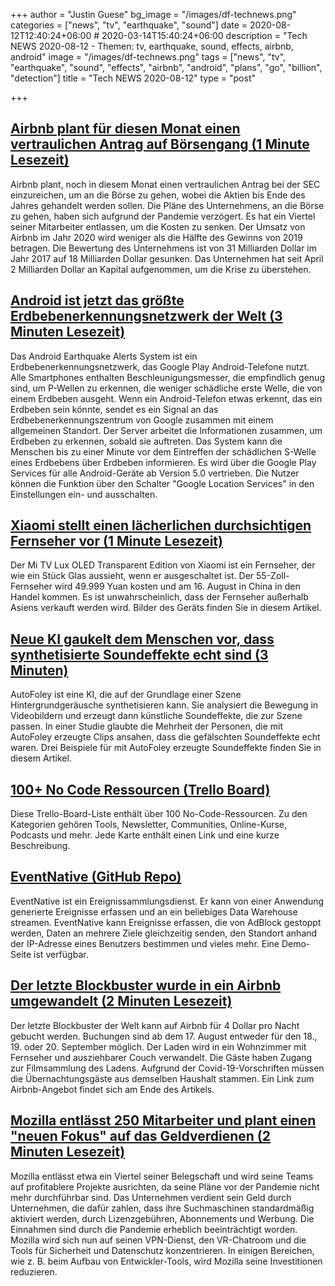 +++
author = "Justin Guese"
bg_image = "/images/df-technews.png"
categories = ["news", "tv", "earthquake", "sound"]
date = 2020-08-12T12:40:24+06:00 # 2020-03-14T15:40:24+06:00
description = "Tech NEWS 2020-08-12 - Themen: tv, earthquake, sound, effects, airbnb, android"
image = "/images/df-technews.png"
tags = ["news", "tv", "earthquake", "sound", "effects", "airbnb", "android", "plans", "go", "billion", "detection"]
title = "Tech NEWS 2020-08-12"
type = "post"

+++

## [Airbnb plant für diesen Monat einen vertraulichen Antrag auf Börsengang (1 Minute Lesezeit)](https://www.cnbc.com/2020/08/11/airbnb-plans-to-confidentially-file-for-ipo-this-month.html/1/01000173e2254280-48cd2576-f8a8-4297-9616-2dba1947f614-000000/7OUNNvt3EaswS3oBJ-3Vjy69OQnoOwFel73qpDVA7Z8=153)

 Airbnb plant, noch in diesem Monat einen vertraulichen Antrag bei der SEC einzureichen, um an die Börse zu gehen, wobei die Aktien bis Ende des Jahres gehandelt werden sollen. Die Pläne des Unternehmens, an die Börse zu gehen, haben sich aufgrund der Pandemie verzögert. Es hat ein Viertel seiner Mitarbeiter entlassen, um die Kosten zu senken. Der Umsatz von Airbnb im Jahr 2020 wird weniger als die Hälfte des Gewinns von 2019 betragen. Die Bewertung des Unternehmens ist von 31 Milliarden Dollar im Jahr 2017 auf 18 Milliarden Dollar gesunken. Das Unternehmen hat seit April 2 Milliarden Dollar an Kapital aufgenommen, um die Krise zu überstehen.

## [Android ist jetzt das größte Erdbebenerkennungsnetzwerk der Welt (3 Minuten Lesezeit)](https://arstechnica.com/gadgets/2020/08/android-is-now-the-worlds-largest-earthquake-detection-network//1/01000173e2254280-48cd2576-f8a8-4297-9616-2dba1947f614-000000/pJfbeJytfR2dwzI8juEF1J-O4fhHFBMmO70jN94qmMw=153)

 Das Android Earthquake Alerts System ist ein Erdbebenerkennungsnetzwerk, das Google Play Android-Telefone nutzt. Alle Smartphones enthalten Beschleunigungsmesser, die empfindlich genug sind, um P-Wellen zu erkennen, die weniger schädliche erste Welle, die von einem Erdbeben ausgeht. Wenn ein Android-Telefon etwas erkennt, das ein Erdbeben sein könnte, sendet es ein Signal an das Erdbebenerkennungszentrum von Google zusammen mit einem allgemeinen Standort. Der Server arbeitet die Informationen zusammen, um Erdbeben zu erkennen, sobald sie auftreten. Das System kann die Menschen bis zu einer Minute vor dem Eintreffen der schädlichen S-Welle eines Erdbebens über Erdbeben informieren. Es wird über die Google Play Services für alle Android-Geräte ab Version 5.0 vertrieben. Die Nutzer können die Funktion über den Schalter "Google Location Services" in den Einstellungen ein- und ausschalten.

## [Xiaomi stellt einen lächerlichen durchsichtigen Fernseher vor (1 Minute Lesezeit)](https://www.engadget.com/xiaomi-mi-tv-lux-transparent-oled-145546141.html/1/01000173e2254280-48cd2576-f8a8-4297-9616-2dba1947f614-000000/w7Of6XJ2CEFjbf0PXFulwNflfpMVP2gXUWjRVh9evho=153)

 Der Mi TV Lux OLED Transparent Edition von Xiaomi ist ein Fernseher, der wie ein Stück Glas aussieht, wenn er ausgeschaltet ist. Der 55-Zoll-Fernseher wird 49.999 Yuan kosten und am 16. August in China in den Handel kommen. Es ist unwahrscheinlich, dass der Fernseher außerhalb Asiens verkauft werden wird. Bilder des Geräts finden Sie in diesem Artikel.

## [Neue KI gaukelt dem Menschen vor, dass synthetisierte Soundeffekte echt sind (3 Minuten)](https://spectrum.ieee.org/tech-talk/artificial-intelligence/machine-learning/new-ai-dupes-humans-into-believing-synthesized-sound-effects-are-real/1/01000173e2254280-48cd2576-f8a8-4297-9616-2dba1947f614-000000/PHfjNy3m2kO87wCXgLjAqsDAK2iYk87gKQSU_KOn7ko=153)

 AutoFoley ist eine KI, die auf der Grundlage einer Szene Hintergrundgeräusche synthetisieren kann. Sie analysiert die Bewegung in Videobildern und erzeugt dann künstliche Soundeffekte, die zur Szene passen. In einer Studie glaubte die Mehrheit der Personen, die mit AutoFoley erzeugte Clips ansahen, dass die gefälschten Soundeffekte echt waren. Drei Beispiele für mit AutoFoley erzeugte Soundeffekte finden Sie in diesem Artikel.

## [100+ No Code Ressourcen (Trello Board)](https://trello.com/b/A4OmiAWb/100-no-code-resources/1/01000173e2254280-48cd2576-f8a8-4297-9616-2dba1947f614-000000/Fz204XOgLynmqKsgf9ZG6xMKMYj_b-k5QwQ6Vsrohz8=153)

 Diese Trello-Board-Liste enthält über 100 No-Code-Ressourcen. Zu den Kategorien gehören Tools, Newsletter, Communities, Online-Kurse, Podcasts und mehr. Jede Karte enthält einen Link und eine kurze Beschreibung.

## [EventNative (GitHub Repo)](https://github.com/ksensehq/eventnative/1/01000173e2254280-48cd2576-f8a8-4297-9616-2dba1947f614-000000/gjPLu_jWbvA4VmyhsvKOgnlMub5lcPUGtkddaphyjq4=153)

 EventNative ist ein Ereignissammlungsdienst. Er kann von einer Anwendung generierte Ereignisse erfassen und an ein beliebiges Data Warehouse streamen. EventNative kann Ereignisse erfassen, die von AdBlock gestoppt werden, Daten an mehrere Ziele gleichzeitig senden, den Standort anhand der IP-Adresse eines Benutzers bestimmen und vieles mehr. Eine Demo-Seite ist verfügbar.

## [Der letzte Blockbuster wurde in ein Airbnb umgewandelt (2 Minuten Lesezeit)](https://www.independent.co.uk/life-style/blockbuster-airbnb-overnight-stay-rent-movies-bend-oregon-a9665996.html/1/01000173e2254280-48cd2576-f8a8-4297-9616-2dba1947f614-000000/SQECW5cWeI7l17Pk2eNRmYEttAtqiVdP8ODdOAIbHPU=153)

 Der letzte Blockbuster der Welt kann auf Airbnb für 4 Dollar pro Nacht gebucht werden. Buchungen sind ab dem 17. August entweder für den 18., 19. oder 20. September möglich. Der Laden wird in ein Wohnzimmer mit Fernseher und ausziehbarer Couch verwandelt. Die Gäste haben Zugang zur Filmsammlung des Ladens. Aufgrund der Covid-19-Vorschriften müssen die Übernachtungsgäste aus demselben Haushalt stammen. Ein Link zum Airbnb-Angebot findet sich am Ende des Artikels.

## [Mozilla entlässt 250 Mitarbeiter und plant einen "neuen Fokus" auf das Geldverdienen (2 Minuten Lesezeit)](https://www.theverge.com/2020/8/11/21363424/mozilla-layoffs-quarter-staff-250-people-new-revenue-focus/1/01000173e2254280-48cd2576-f8a8-4297-9616-2dba1947f614-000000/BG-0LX25G5wjTiaq6Dx7R-xdQ89r53DqH6v3ZV4RGnE=153)

 Mozilla entlässt etwa ein Viertel seiner Belegschaft und wird seine Teams auf profitablere Projekte ausrichten, da seine Pläne vor der Pandemie nicht mehr durchführbar sind. Das Unternehmen verdient sein Geld durch Unternehmen, die dafür zahlen, dass ihre Suchmaschinen standardmäßig aktiviert werden, durch Lizenzgebühren, Abonnements und Werbung. Die Einnahmen sind durch die Pandemie erheblich beeinträchtigt worden. Mozilla wird sich nun auf seinen VPN-Dienst, den VR-Chatroom und die Tools für Sicherheit und Datenschutz konzentrieren. In einigen Bereichen, wie z. B. beim Aufbau von Entwickler-Tools, wird Mozilla seine Investitionen reduzieren.

